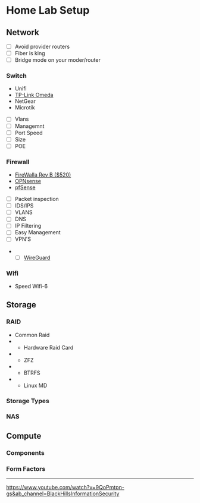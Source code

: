 # Home Lab Setup

## Network 
- [ ] Avoid provider routers
- [ ] Fiber is king
- [ ] Bridge mode on your moder/router
### Switch
- Unifi
- [TP-Link Omeda](https://www.tp-link.com/us/omada-sdn/)
- NetGear
- Microtik
- [ ] Vlans
- [ ] Managemnt
- [ ] Port Speed
- [ ] Size
- [ ] POE
### Firewall
- [FireWalla Rev B ($520)](https://firewalla.com/products/firewalla-gold)
- [OPNsense](https://opnsense.org/)
- [pfSense](https://www.netgate.com/)
- [ ] Packet inspection
- [ ] IDS/IPS
- [ ] VLANS
- [ ] DNS
- [ ] IP Filtering
- [ ] Easy Management
- [ ] VPN'S
- - [ ] [WireGuard](https://www.wireguard.com/install/)
### Wifi
- Speed Wifi-6
## Storage
### RAID
- Common Raid
- - Hardware Raid Card
- - ZFZ
- - BTRFS
- - Linux MD
### Storage Types
### NAS

## Compute
### Components
### Form Factors

-----
https://www.youtube.com/watch?v=9QoPmtpn-gs&ab_channel=BlackHillsInformationSecurity
